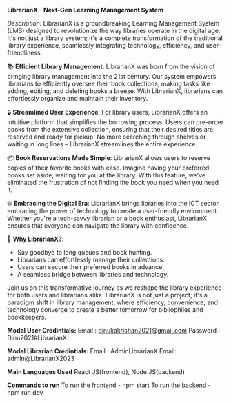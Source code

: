 **LibrarianX - Next-Gen Learning Management System**

*Description*:
LibrarianX is a groundbreaking Learning Management System (LMS) designed to revolutionize the way libraries operate in the digital age. It's not just a library system; it's a complete transformation of the traditional library experience, seamlessly integrating technology, efficiency, and user-friendliness. 

📚 **Efficient Library Management**: LibrarianX was born from the vision of bringing library management into the 21st century. Our system empowers librarians to efficiently oversee their book collections, making tasks like adding, editing, and deleting books a breeze. With LibrarianX, librarians can effortlessly organize and maintain their inventory.

🔒 **Streamlined User Experience**: For library users, LibrarianX offers an intuitive platform that simplifies the borrowing process. Users can pre-order books from the extensive collection, ensuring that their desired titles are reserved and ready for pickup. No more searching through shelves or waiting in long lines – LibrarianX streamlines the entire experience.

📦 **Book Reservations Made Simple**: LibrarianX allows users to reserve copies of their favorite books with ease. Imagine having your preferred books set aside, waiting for you at the library. With this feature, we've eliminated the frustration of not finding the book you need when you need it.

🌐 **Embracing the Digital Era**: LibrarianX brings libraries into the ICT sector, embracing the power of technology to create a user-friendly environment. Whether you're a tech-savvy librarian or a book enthusiast, LibrarianX ensures that everyone can navigate the library with confidence.

🌟 **Why LibrarianX?**:
   - Say goodbye to long queues and book hunting.
   - Librarians can effortlessly manage their collections.
   - Users can secure their preferred books in advance.
   - A seamless bridge between libraries and technology.

Join us on this transformative journey as we reshape the library experience for both users and librarians alike. LibrarianX is not just a project; it's a paradigm shift in library management, where efficiency, convenience, and technology converge to create a better tomorrow for bibliophiles and bookkeepers.

**Modal User Credintials:**
    Email : dinukakrishan2021@gmail.com
    Password : Dinu2021#LibrarianX

**Modal Librarian Credintials:**
    Email : AdminLibrarianX
    Email: admin@LibrarianX2023 

**Main Languages Used**
        React JS(frontend), Node.JS(backend)

**Commands to run**
    To run the frontend - npm start
    To run the backend - npm run dev
